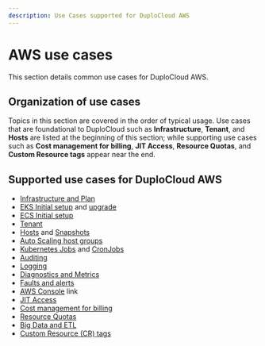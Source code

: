 ```yaml
---
description: Use Cases supported for DuploCloud AWS
---
```


# AWS use cases

This section details common use cases for DuploCloud AWS.

## Organization of use cases

Topics in this section are covered in the order of typical usage. Use cases that are foundational to DuploCloud such as **Infrastructure**, **Tenant**, and **Hosts** are listed at the beginning of this section; while supporting use cases such as **Cost management for billing**, **JIT Access**, **Resource Quotas**, and **Custom Resource tags** appear near the end.&#x20;

## Supported use cases for DuploCloud AWS

* [Infrastructure and Plan](disaster-recovery/)
* [EKS Initial setup](disaster-recovery/kubernetes-cluster/) and [upgrade](disaster-recovery/upgrading-eks-version.md)
* [ECS Initial setup](disaster-recovery/ecs-setup/)
* [Tenant](tenant-environment/)
* [Hosts](hosts-vms/) and [Snapshots](hosts-vms/backups.md)
* [Auto Scaling host groups](hosts-vms/auto-scaling/auto-scaling-groups/)
* [Kubernetes Jobs](../../kubernetes-overview/jobs.md) and [CronJobs](../../kubernetes/cronjobs.md)
* [Auditing](auditing.md)
* [Logging](central-logging/)
* [Diagnostics and Metrics](monitoring/)
* [Faults and alerts](faults-and-alarms/)
* [AWS Console](using-aws-console.md) link
* [JIT Access](jit-access.md)
* [Cost management for billing](cost-management/)
* [Resource Quotas](resource-quotas.md)
* [Big Data and ETL](big-data-and-etl.md)
* [Custom Resource (CR) tags](custom-resource-tags.md)

